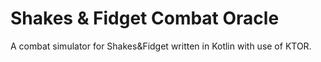 # Shakes & Fidget Combat Oracle
A combat simulator for Shakes&Fidget written in Kotlin with use of KTOR.
